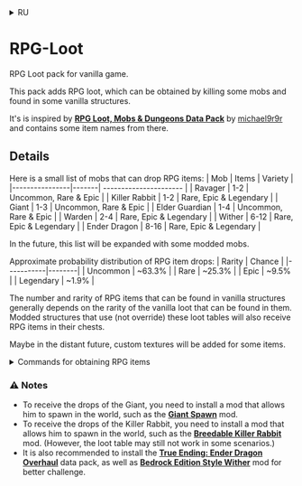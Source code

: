 <details>
<summary>RU</summary>

# RPG-добыча

Набор с RPG-добычей для ванильной игры.

Этот набор добавляет RPG-добычу, которую можно получить, убивая некоторых мобов и найдя в некоторых ванильных структурах.

Он вдохновлён [**RPG Loot, Mobs & Dungeons Data Pack**](https://www.planetminecraft.com/data-pack/rpg-loot-data-pack/) от [michael9r9r](https://www.planetminecraft.com/member/michael9r9r/) и содержит некоторые названия предметов оттуда.

### Детали

Вот небольшой список мобов, с которых могут выпадать RPG-предметы:
| Моб           | Кол-во | Разнообразие                    |
|---------------|--------|---------------------------------|
| Разоритель    | 1-2    | Необычные, редкие и эпические   |
| Кролик-убийца | 1-2    | Редкие, эпические и легендарные |
| Гигант        | 1-3    | Редкие, эпические и легендарные |
| Древний страж | 1-4    | Необычные, редкие и эпические   |
| Хранитель     | 2-4    | Редкие, эпические и легендарные |
| Иссушитель    | 6-12   | Редкие, эпические и легендарные |
| Эндер-дракон  | 8-16   | Редкие, эпические и легендарные |


В будущем этот список быть расширен некоторыми мобами из модов.

Примерное распределение вероятностей выпадения RPG-предметов:
| Редкость    | Шанс   |
|-------------|--------|
| Необычный   | ~63.3% | 
| Редкий      | ~25.3% |
| Эпический   | ~9.5%  |
| Легендарный | ~1.9%  |

Количество и редкость RPG-предметов, которые можно найти в ванильных структурах, в общем зависит от редкости ванильной добычи, которую в них можно найти.
Структуры из модов, использующие (а не переопределяющие) эти таблицы добычи, также будут иметь RPG-предметы в своих сундуках.

Возможно, в отдалённом будущем для некоторых предметов будут добавлены пользовательские текстуры.

<details>
<summary>Команды для получения RPG-предметов</summary>
| Команда                                   | Результат выполнения  |
| ------------------------------------------|-----------------------|
| `/function rpglott:give/random_item`      | 1 случайный предмет   |
| `/function rpglott:give/random_potion`    | 1 случайное зелье     |
| `/function rpglott:give/uncommon_item`    | 1 необычный предмет   |
| `/function rpglott:give/uncommon_potion`  | 1 необычное зелье     |
| `/function rpglott:give/rare_item`        | 1 редкий предмет      |
| `/function rpglott:give/rare_potion`      | 1 редкое зелье        |
| `/function rpglott:give/epic_item`        | 1 эпический предмет   |
| `/function rpglott:give/epic_potion`      | 1 эпическое зелье     |
| `/function rpglott:give/legendary_item`   | 1 легендарный предмет |
| `/function rpglott:give/legendary_potion` | 1 легендарное зелье   |
</details>

### ⚠ Примечания
- Чтобы получать предметы из гиганта, необходимо установить мод, позволяющий ему появляться в мире, например, [**Giant Spawn**](https://modrinth.com/mod/giant-spawn).
- Чтобы получать предметы из кролика-убийцы, необходимо установить мод, позволяющий ему появляться в мире, например, [**Breedable Killer Rabbit**](https://modrinth.com/mod/breedable-killer-rabbit). (Однако в некоторых сценариях таблица добычи все ещё может не работать.)
- Также рекомендуется установить датапак [**True Ending: Ender Dragon Overhaul**](https://modrinth.com/datapack/true-ending) и мод [**Bedrock Edition Style Wither**](https://modrinth.com/mod/be-style-wither) для большей сложности.

</details>

# RPG-Loot

RPG Loot pack for vanilla game.

This pack adds RPG loot, which can be obtained by killing some mobs and found in some vanilla structures.

It's is inspired by [**RPG Loot, Mobs & Dungeons Data Pack**](https://www.planetminecraft.com/data-pack/rpg-loot-data-pack/) by [michael9r9r](https://www.planetminecraft.com/member/michael9r9r/) and contains some item names from there.

## Details

Here is a small list of mobs that can drop RPG items:
| Mob            | Items | Variety                |
|----------------|-------| ---------------------- |
| Ravager        | 1-2   | Uncommon, Rare & Epic  |
| Killer Rabbit  | 1-2   | Rare, Epic & Legendary |
| Giant          | 1-3   | Uncommon, Rare & Epic  |
| Elder Guardian | 1-4   | Uncommon, Rare & Epic  |
| Warden         | 2-4   | Rare, Epic & Legendary |
| Wither         | 6-12  | Rare, Epic & Legendary |
| Ender Dragon   | 8-16  | Rare, Epic & Legendary |

In the future, this list will be expanded with some modded mobs.

Approximate probability distribution of RPG item drops:
| Rarity    | Chance |
|-----------|--------|
| Uncommon  | ~63.3% | 
| Rare      | ~25.3% |
| Epic      | ~9.5%  |
| Legendary | ~1.9%  |

The number and rarity of RPG items that can be found in vanilla structures generally depends on the rarity of the vanilla loot that can be found in them.
Modded structures that use (not override) these loot tables will also receive RPG items in their chests.

Maybe in the distant future, custom textures will be added for some items.

<details>
<summary>Commands for obtaining RPG items</summary>
| Command                                   | Execution result   |
| ------------------------------------------|--------------------|
| `/function rpglott:give/random_item`      | 1 random item      |
| `/function rpglott:give/random_potion`    | 1 random potion    |
| `/function rpglott:give/uncommon_item`    | 1 uncommon item    |
| `/function rpglott:give/uncommon_potion`  | 1 uncommon potion  |
| `/function rpglott:give/rare_item`        | 1 rare item        |
| `/function rpglott:give/rare_potion`      | 1 rare potion      |
| `/function rpglott:give/epic_item`        | 1 epic item        |
| `/function rpglott:give/epic_potion`      | 1 epic potion      |
| `/function rpglott:give/legendary_item`   | 1 legendary item   |
| `/function rpglott:give/legendary_potion` | 1 legendary potion |
</details>

### ⚠ Notes
- To receive the drops of the Giant, you need to install a mod that allows him to spawn in the world, such as the [**Giant Spawn**](https://modrinth.com/mod/giant-spawn) mod.
- To receive the drops of the Killer Rabbit, you need to install a mod that allows him to spawn in the world, such as the [**Breedable Killer Rabbit**](https://modrinth.com/mod/breedable-killer-rabbit) mod. (However, the loot table may still not work in some scenarios.)
- It is also recommended to install the [**True Ending: Ender Dragon Overhaul**](https://modrinth.com/datapack/true-ending) data pack, as well as [**Bedrock Edition Style Wither**](https://modrinth.com/mod/be-style-wither) mod for better challenge.